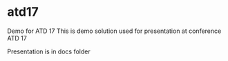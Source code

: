 # atd17
Demo for ATD 17
This is demo solution used for presentation at conference ATD 17

Presentation is in docs folder